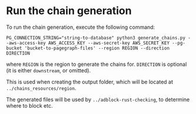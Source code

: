 # Run the chain generation
To run the chain generation, execute the following command:
```
PG_CONNECTION_STRING="string-to-database" python3 generate_chains.py --aws-access-key AWS_ACCESS_KEY --aws-secret-key AWS_SECRET_KEY --pg-bucket 'bucket-to-pagegraph-files' --region REGION --direction DIRECTION
```
where `REGION` is the region to generate the chains for.
`DIRECTION` is optional (it is either `downstream`, or omitted).

This is used when creating the output folder, which will be located at `../chains_resources/region`.

The generated files will be used by `../adblock-rust-checking`, to determine where to block etc.